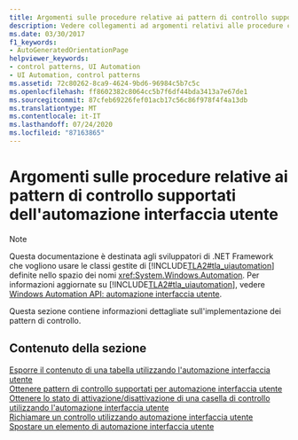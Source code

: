 ```yaml
---
title: Argomenti sulle procedure relative ai pattern di controllo supportati dell'automazione interfaccia utente
description: Vedere collegamenti ad argomenti relativi alle procedure contenenti informazioni dettagliate sull'implementazione di pattern di controllo con l'automazione interfaccia utente.
ms.date: 03/30/2017
f1_keywords:
- AutoGeneratedOrientationPage
helpviewer_keywords:
- control patterns, UI Automation
- UI Automation, control patterns
ms.assetid: 72c80262-8ca9-4624-9bd6-96984c5b7c5c
ms.openlocfilehash: ff8602382c8064cc5b7f6df44bda3413a7e67de1
ms.sourcegitcommit: 87cfeb69226fef01acb17c56c86f978f4f4a13db
ms.translationtype: MT
ms.contentlocale: it-IT
ms.lasthandoff: 07/24/2020
ms.locfileid: "87163865"
---
```

# <a name="ui-automation-control-patterns-how-to-topics"></a>Argomenti sulle procedure relative ai pattern di controllo supportati dell'automazione interfaccia utente
> [!NOTE]
> Questa documentazione è destinata agli sviluppatori di .NET Framework che vogliono usare le classi gestite di [!INCLUDE[TLA2#tla_uiautomation](../../../includes/tla2sharptla-uiautomation-md.md)] definite nello spazio dei nomi <xref:System.Windows.Automation>. Per informazioni aggiornate su [!INCLUDE[TLA2#tla_uiautomation](../../../includes/tla2sharptla-uiautomation-md.md)], vedere [Windows Automation API: automazione interfaccia utente](/windows/win32/winauto/entry-uiauto-win32).  
  
 Questa sezione contiene informazioni dettagliate sull'implementazione dei pattern di controllo.  
  
## <a name="in-this-section"></a>Contenuto della sezione  
 [Esporre il contenuto di una tabella utilizzando l'automazione interfaccia utente](expose-the-content-of-a-table-using-ui-automation.md)  
 [Ottenere pattern di controllo supportati per automazione interfaccia utente](get-supported-ui-automation-control-patterns.md)  
 [Ottenere lo stato di attivazione/disattivazione di una casella di controllo utilizzando l'automazione interfaccia utente](get-the-toggle-state-of-a-check-box-using-ui-automation.md)  
 [Richiamare un controllo utilizzando automazione interfaccia utente](invoke-a-control-using-ui-automation.md)  
 [Spostare un elemento di automazione interfaccia utente](move-a-ui-automation-element.md)
